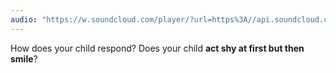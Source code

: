 ```yaml
---
audio: "https://w.soundcloud.com/player/?url=https%3A//api.soundcloud.com/tracks/1406191081%3Fsecret_token%3Ds-QzRugRX6Jk2&color=%23ff5500&auto_play=true&hide_related=false&show_comments=true&show_user=true&show_reposts=false&show_teaser=true&visual=true"
---
```


How does your child respond? Does your child <strong>act shy at first but then smile</strong>?